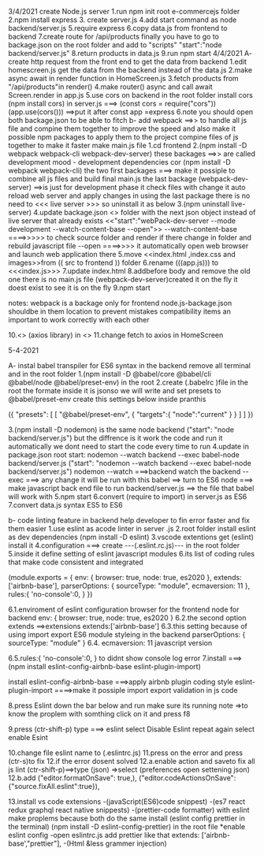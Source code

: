 3/4/2021
create Node.js server
1.run npm init root e-commercejs folder
2.npm install express 3. create server.js
4.add start command as node backend/server.js
5.require express
6.copy data.js from frontend to backend
7.create route for /api/products
finally you have to go to backage.json on the root folder and add to "scripts"
"start":"node backend/server.js"
8.return products in data.js
9.run npm start
4/4/2021
A-
create http request from the front end to get the data from backend
1.edit homescreen.js get the data from the backend instead of the data.js
2.make async await in render function in HomeScreen.js
3.fetch products from "/api/products"in render()
4.make router() async and call await Screen.render in app.js
5.use cors on backend
in the root folder install cors
(npm install cors)
in server.js ===>
(const cors = require("cors"))
(app.use(cors())) ==>put it after const app =express
6.note you should open both backage.json to be able to fitch
b-
add webpack ==>>
to handle all js file and compine them together to improve the speed and also make it possible npm packages to apply them to the project
compine files of js together to make it faster make main.js file
1.cd frontend
2.(npm install -D webpack webpack-cli webpack-dev-server)
these backages ==>> are called development mood - development dependencies
cor
(npm install -D webpack webpack-cli) the two first backages
===> make it possiple to combine all js files and build final main.js
the last backage
(webpack-dev-server)
==>is just for development phase it check files with change it auto reload web server and apply changes
in using the last package there is no need to <<< live server >>> so uninstall it as below
3.(npm uninstall live-server)
4.update backage.json <<inside frontend>>
folder with the next json object instead of live server that already exists
<<"start":"webPack-dev-server --mode development --watch-content-base --open">>
--watch-content-base ====>>>>>
to check source folder and render if there change in folder and rebuild javascript file
--open ====>>>>
it automatically open web browser and launch web application there
5.move <<index.html ,index.css and images>>from (( src to frontend )) folder
6.rename (((app.js))) to <<<index.js>>>
7.update index.html
8.add<script src="main.js"></script>before body</body> and remove the old one
there is no main.js file (webpack-dev-server)created it on the fly it doest exist to see it is on the fly
9.npm start

notes:
webpack is a backage only for frontend
node.js-backage.json shouldbe in them location to prevent mistakes
compatibility items an important to work correctly with each other

10.<<npm install axios>> (axios library) in <<frontend folder>>
11.change fetch to axios in HomeScreen

5-4-2021

A-
instal babel transpiler for ES6 syntax in the backend
remove all terminal and in the root folder
1.(npm install -D @babel/core @babel/cli @babel/node @babel/preset-env) in the root
2.create (.babelrc )file in the root the formate inside it is jsonso we will write
and set presets to @babel/preset-env create this settings below inside pranthis

({
"presets": [
[
"@babel/preset-env",
{
"targets":{
"node":"current"
}
}
]
]
})

3.(npm install -D nodemon) is the same
node backend ("start": "node backend/server.js") but the diffrence is it work the code and run it automatically we dont need to start the code every time to run
4.update in package.json root start: nodemon --watch backend --exec babel-node backend/server.js
("start": "nodemon --watch backend --exec babel-node backend/server.js")
nodemon --watch ===>backend watch the backend
--exec ===> any change it will be run with this
babel ==> turn to ES6
node ===> make javascript back end file to run
backend/server.js ==> the file that babel will work with
5.npm start
6.convert (require to import) in server.js as ES6
7.convert data.js syntax ES5 to ES6

b-
code linting feature in backend
help developer to fin error faster and fix them easier
1.use eslint as acode linter in server .js
2.root folder install eslint as dev dependencies
(npm install -D eslint)
3.vscode extentions get (eslint) install it
4.configuration ===>
create ---(.eslint.rc.js)--- in the root folder
5.inside it define setting of eslint javascript modules
6.its list of coding rules that make code consistent and integrated

(module.exports = {
env: {
browser: true,
node: true,
es2020
},
extends: ['airbnb-base'],
parserOptions: {
sourceType: "module",
ecmaversion: 11
},
rules:{
'no-console':0,
}
})

6.1.enviroment of eslint configuration
browser for the frontend
node for backend
env: {
browser: true,
node: true,
es2020
}
6.2.the second option extends ==>extensions
extends:['airbnb-base']
6.3.this setting because of using import export ES6 module styleing in the backend
parserOptions: {
sourceType: "module"
}
6.4. ecmaversion: 11
javascript version

6.5.rules:{
'no-console':0,
}
to didnt show console log error
7.install ===>
(npm install eslint-config-airbnb-base eslint-plugin-import)

install eslint-config-airbnb-base ===>apply airbnb plugin coding style
eslint-plugin-import ====>make it possiple import export validation in js code

8.press Eslint down the bar below and run make sure its running
note =>to know the proplem with somthing click on it and press f8

9.press (ctr-shift-p)
type ===> eslint
select Disable Eslint
repeat again
select enable Esint

10.change file eslint name to (.eslintrc.js)
11.press on the error and press (ctr-s)to fix
12.if the error dosent solved
12.a.enable action and saveto fix all js lint
(ctr-shift-p)==>type (json) =>select (preferences open settening json)
12.b.add
("editor.formatOnSave": true,),
("editor.codeActionsOnSave": {"source.fixAll.eslint":true}),

13.install vs code extensions
-(javaScript(ES6)code snippest)
-(es7 react redux graphql react native snippests)
-(prettier-code formatter) with eslint make proplems because both do the same
install
(eslint config prettier in the terminal)
(npm install -D eslint-config-prettier) in the root file
\*enable eslint config
-open eslintrc.js
add prettier like that extends: ['airbnb-base',"prettier"],
-(Html &less grammer injection)
